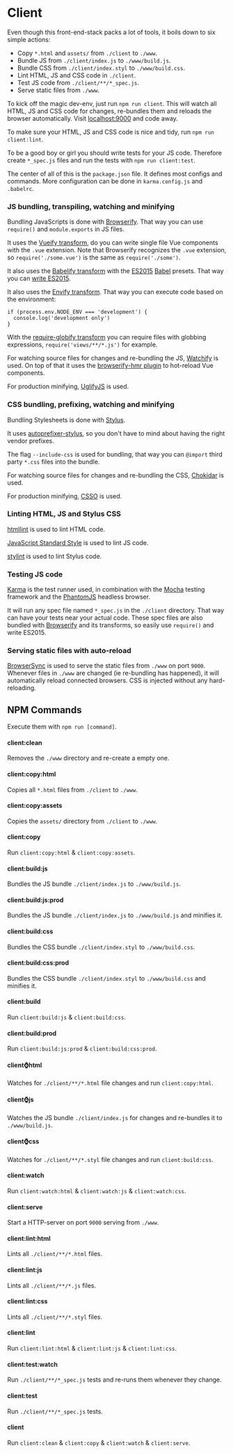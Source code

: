 # Client

Even though this front-end-stack packs a lot of tools, it boils down to six
simple actions:

- Copy `*.html` and `assets/` from `./client` to `./www`.
- Bundle JS from `./client/index.js` to `./www/build.js`.
- Bundle CSS from `./client/index.styl` to `./www/build.css`.
- Lint HTML, JS and CSS code in `./client`.
- Test JS code from `./client/**/*_spec.js`.
- Serve static files from `./www`.

To kick off the magic dev-env, just run `npm run client`. This will watch all
HTML, JS and CSS code for changes, re-bundles them and reloads the browser
automatically. Visit [localhost:9000](http://localhost:9000) and code away.

To make sure your HTML, JS and CSS code is nice and tidy, run
`npm run client:lint`.

To be a good boy or girl you should write tests for your JS code. Therefore
create `*_spec.js` files and run the tests with `npm run client:test`.

The center of all of this is the `package.json` file. It defines most configs
and commands. More configuration can be done in `karma.config.js` and
`.babelrc`.


### JS bundling, transpiling, watching and minifying

Bundling JavaScripts is done with
[Browserify](https://github.com/substack/node-browserify). That way you can use
`require()` and `module.exports` in JS files.

It uses the [Vueify transform](https://github.com/vuejs/vueify), do you can
write single file Vue components with the `.vue` extension. Note that Browserify
recognizes the `.vue` extension, so `require('./some.vue')` is the same as
`require('./some')`.

It also uses the [Babelify transform](https://github.com/babel/babelify) with
the [ES2015](https://babeljs.io/docs/plugins/preset-es2015/)
[Babel](https://babeljs.io/) presets. That way you can
[write ES2015](https://github.com/getify/You-Dont-Know-JS/blob/master/es6%20&%20beyond/README.md#you-dont-know-js-es6--beyond).

It also uses the [Envify transform](https://github.com/hughsk/envify). That way
you can execute code based on the environment:

    if (process.env.NODE_ENV === 'development') {
      console.log('development only')
    }

With the [require-globify transform](https://github.com/capaj/require-globify)
you can require files with globbing expressions, `require('views/**/*.js')` for
example.

For watching source files for changes and re-bundling the JS,
[Watchify](https://github.com/substack/watchify) is used. On top of that it uses
the [browserify-hmr plugin](https://github.com/AgentME/browserify-hmr) to
hot-reload Vue components.

For production minifying, [UglifyJS](https://github.com/mishoo/UglifyJS2) is
used.


### CSS bundling, prefixing, watching and minifying

Bundling Stylesheets is done with [Stylus](http://stylus-lang.com/).

It uses [autoprefixer-stylus](https://github.com/jescalan/autoprefixer-stylus),
so you don't have to mind about having the right vendor prefixes.

The flag `--include-css` is used for bundling, that way you can `@import` third
party `*.css` files into the bundle.

For watching source files for changes and re-bundling the CSS,
[Chokidar](https://github.com/paulmillr/chokidar) is used.

For production minifying, [CSSO](https://github.com/css/csso) is
used.


### Linting HTML, JS and Stylus CSS

[htmllint](https://github.com/htmllint/htmllint) is used to lint HTML code.

[JavaScript Standard Style](http://standardjs.com/rules.html) is used to
lint JS code.

[stylint](https://github.com/rossPatton/stylint) is used to lint Stylus code.


### Testing JS code

[Karma](karma-runner.github.io) is the test runner used, in combination with
the [Mocha](https://mochajs.org/) testing framework and the
[PhantomJS](http://phantomjs.org/) headless browser.

It will run any spec file named `*_spec.js` in the `./client` directory. That
way can have your tests near your actual code. These spec files are also bundled
with [Browserify](https://github.com/substack/node-browserify) and its
transforms, so easily use `require()` and write ES2015.


### Serving static files with auto-reload

[BrowserSync](https://browsersync.io/docs) is used to serve the static files
from `./www` on port `9000`. Whenever files in `./www` are changed (ie
re-bundling has happened), it will automatically reload connected browsers.
CSS is injected without any hard-reloading.


## NPM Commands

Execute them with `npm run [command]`.

#### client:clean

Removes the `./www` directory and re-create a empty one.

#### client:copy:html

Copies all `*.html` files from `./client` to `./www`.

#### client:copy:assets

Copies the `assets/` directory from `./client` to `./www`.

#### client:copy

Run `client:copy:html` & `client:copy:assets`.

#### client:build:js

Bundles the JS bundle `./client/index.js` to `./www/build.js`.

#### client:build:js:prod

Bundles the JS bundle `./client/index.js` to `./www/build.js` and
minifies it.

#### client:build:css

Bundles the CSS bundle `./client/index.styl` to `./www/build.css`.

#### client:build:css:prod

Bundles the CSS bundle `./client/index.styl` to `./www/build.css` and
minifies it.

#### client:build

Run `client:build:js` & `client:build:css`.

#### client:build:prod

Run `client:build:js:prod` & `client:build:css:prod`.

#### client:watch:html

Watches for `./client/**/*.html` file changes and run `client:copy:html`.

#### client:watch:js

Watches the JS bundle `./client/index.js` for changes and re-bundles it to
`./www/build.js`.

#### client:watch:css

Watches for `./client/**/*.styl` file changes and run `client:build:css`.

#### client:watch

Run `client:watch:html` & `client:watch:js` & `client:watch:css`.

#### client:serve

Start a HTTP-server on port `9000` serving from `./www`.

#### client:lint:html

Lints all `./client/**/*.html` files.

#### client:lint:js

Lints all `./client/**/*.js` files.

#### client:lint:css

Lints all `./client/**/*.styl` files.

#### client:lint

Run `client:lint:html` & `client:lint:js` & `client:lint:css`.

#### client:test:watch

Run `./client/**/*_spec.js` tests and re-runs them whenever they change.

#### client:test

Run `./client/**/*_spec.js` tests.

#### client

Run `client:clean` & `client:copy` & `client:watch` & `client:serve`.
